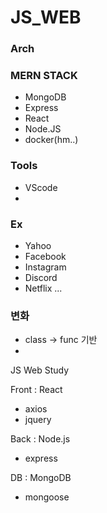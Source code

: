 # JS_WEB

### Arch
### MERN STACK
- MongoDB
- Express
- React
- Node.JS
- docker(hm..)


### Tools
- VScode
- 

### Ex
- Yahoo
- Facebook
- Instagram
- Discord
- Netflix ...


### 변화
- class -> func 기반
- 



JS Web Study

Front : React
- axios
- jquery

Back : Node.js
- express

DB : MongoDB
- mongoose
